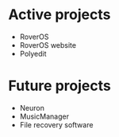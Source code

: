 # Active projects
* RoverOS  
* RoverOS website
* Polyedit
# Future projects
* Neuron  
* MusicManager  
* File recovery software
